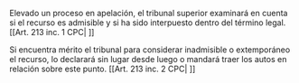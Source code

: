 Elevado un proceso en apelación, el tribunal superior examinará en cuenta si el recurso es admisible y si ha sido interpuesto dentro del término legal. [[Art. 213 inc. 1 CPC| ]]

Si encuentra mérito el tribunal para considerar inadmisible o extemporáneo el recurso, lo declarará sin lugar desde luego o mandará traer los autos en relación sobre este punto. [[Art. 213 inc. 2 CPC| ]]